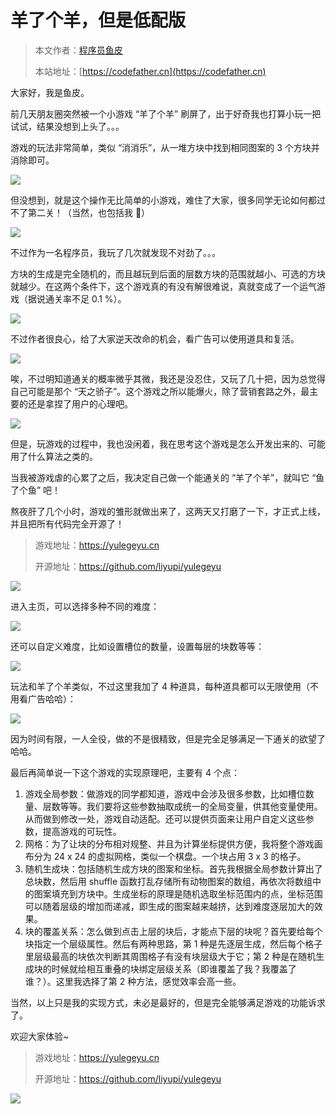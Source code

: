 # 羊了个羊，但是低配版

> 本文作者：[程序员鱼皮](https://yuyuanweb.feishu.cn/wiki/Abldw5WkjidySxkKxU2cQdAtnah)
>
> 本站地址：[https://codefather.cn](https://codefather.cn)

大家好，我是鱼皮。

前几天朋友圈突然被一个小游戏 “羊了个羊” 刷屏了，出于好奇我也打算小玩一把试试，结果没想到上头了。。。

游戏的玩法非常简单，类似 “消消乐”，从一堆方块中找到相同图案的 3 个方块并消除即可。

![](https://pic.yupi.icu/5563/202311090810553.png)

但没想到，就是这个操作无比简单的小游戏，难住了大家，很多同学无论如何都过不了第二关！（当然，也包括我 🐶）

![](https://pic.yupi.icu/5563/202311090810704.png)

不过作为一名程序员，我玩了几次就发现不对劲了。。。

方块的生成是完全随机的，而且越玩到后面的层数方块的范围就越小、可选的方块就越少。在这两个条件下，这个游戏真的有没有解很难说，真就变成了一个运气游戏（据说通关率不足 0.1 %）。

![](https://pic.yupi.icu/5563/202311090810685.png)

不过作者很良心，给了大家逆天改命的机会，看广告可以使用道具和复活。

![](https://pic.yupi.icu/5563/202311090810893.png)

唉，不过明知道通关的概率微乎其微，我还是没忍住，又玩了几十把，因为总觉得自己可能是那个 “天之骄子”。这个游戏之所以能爆火，除了营销套路之外，最主要的还是拿捏了用户的心理吧。

![](https://pic.yupi.icu/5563/202311090810716.png)

但是，玩游戏的过程中，我也没闲着，我在思考这个游戏是怎么开发出来的、可能用了什么算法之类的。

当我被游戏虐的心累了之后，我决定自己做一个能通关的 “羊了个羊”，就叫它 “鱼了个鱼” 吧！

熬夜肝了几个小时，游戏的雏形就做出来了，这两天又打磨了一下，才正式上线，并且把所有代码完全开源了！

> 游戏地址：https://yulegeyu.cn
>
> 开源地址：https://github.com/liyupi/yulegeyu

![](https://pic.yupi.icu/5563/202311090810669.png)

进入主页，可以选择多种不同的难度：

![](https://pic.yupi.icu/5563/202311090810060.png)

还可以自定义难度，比如设置槽位的数量，设置每层的块数等等：

![](https://pic.yupi.icu/5563/202311090810173.png)

玩法和羊了个羊类似，不过这里我加了 4 种道具，每种道具都可以无限使用（不用看广告哈哈）：

![](https://pic.yupi.icu/5563/202311090810137.png)

因为时间有限，一人全役，做的不是很精致，但是完全足够满足一下通关的欲望了哈哈。

最后再简单说一下这个游戏的实现原理吧，主要有 4 个点：

1. 游戏全局参数：做游戏的同学都知道，游戏中会涉及很多参数，比如槽位数量、层数等等。我们要将这些参数抽取成统一的全局变量，供其他变量使用。从而做到修改一处，游戏自动适配。还可以提供页面来让用户自定义这些参数，提高游戏的可玩性。
2. 网格：为了让块的分布相对规整、并且为计算坐标提供方便，我将整个游戏画布分为 24 x 24 的虚拟网格，类似一个棋盘。一个块占用 3 x 3 的格子。
3. 随机生成块：包括随机生成方块的图案和坐标。首先我根据全局参数计算出了总块数，然后用 shuffle 函数打乱存储所有动物图案的数组，再依次将数组中的图案填充到方块中。生成坐标的原理是随机选取坐标范围内的点，坐标范围可以随着层级的增加而递减，即生成的图案越来越挤，达到难度逐层加大的效果。
4. 块的覆盖关系：怎么做到点击上层的块后，才能点下层的块呢？首先要给每个块指定一个层级属性。然后有两种思路，第 1 种是先逐层生成，然后每个格子里层级最高的块依次判断其周围格子有没有块层级大于它；第 2 种是在随机生成块的时候就给相互重叠的块绑定层级关系（即谁覆盖了我？我覆盖了谁？）。这里我选择了第 2 种方法，感觉效率会高一些。

当然，以上只是我的实现方式，未必是最好的，但是完全能够满足游戏的功能诉求了。

欢迎大家体验~

> 游戏地址：https://yulegeyu.cn
>
> 开源地址：https://github.com/liyupi/yulegeyu

![](https://pic.yupi.icu/5563/202311090810816.jpeg)